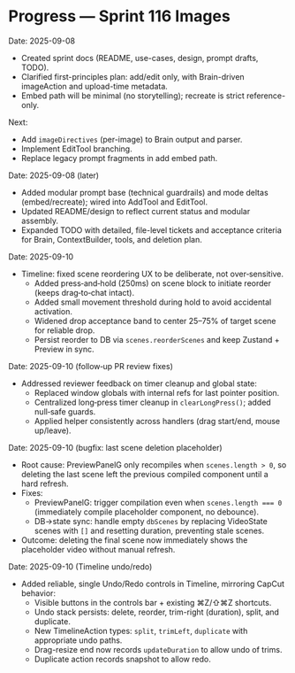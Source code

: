 # Progress — Sprint 116 Images

Date: 2025-09-08
- Created sprint docs (README, use-cases, design, prompt drafts, TODO).
- Clarified first-principles plan: add/edit only, with Brain-driven imageAction and upload-time metadata.
- Embed path will be minimal (no storytelling); recreate is strict reference-only.

Next:
- Add `imageDirectives` (per-image) to Brain output and parser.
- Implement EditTool branching.
- Replace legacy prompt fragments in add embed path.

Date: 2025-09-08 (later)
- Added modular prompt base (technical guardrails) and mode deltas (embed/recreate); wired into AddTool and EditTool.
- Updated README/design to reflect current status and modular assembly.
- Expanded TODO with detailed, file-level tickets and acceptance criteria for Brain, ContextBuilder, tools, and deletion plan.

Date: 2025-09-10
- Timeline: fixed scene reordering UX to be deliberate, not over‑sensitive.
  - Added press‑and‑hold (250ms) on scene block to initiate reorder (keeps drag‑to‑chat intact).
  - Added small movement threshold during hold to avoid accidental activation.
  - Widened drop acceptance band to center 25–75% of target scene for reliable drop.
  - Persist reorder to DB via `scenes.reorderScenes` and keep Zustand + Preview in sync.

Date: 2025-09-10 (follow‑up PR review fixes)
- Addressed reviewer feedback on timer cleanup and global state:
  - Replaced window globals with internal refs for last pointer position.
  - Centralized long‑press timer cleanup in `clearLongPress()`; added null‑safe guards.
  - Applied helper consistently across handlers (drag start/end, mouse up/leave).

Date: 2025-09-10 (bugfix: last scene deletion placeholder)
- Root cause: PreviewPanelG only recompiles when `scenes.length > 0`, so deleting the last scene left the previous compiled component until a hard refresh.
- Fixes:
  - PreviewPanelG: trigger compilation even when `scenes.length === 0` (immediately compile placeholder component, no debounce).
  - DB→state sync: handle empty `dbScenes` by replacing VideoState scenes with `[]` and resetting duration, preventing stale scenes.
- Outcome: deleting the final scene now immediately shows the placeholder video without manual refresh.

Date: 2025-09-10 (Timeline undo/redo)
- Added reliable, single Undo/Redo controls in Timeline, mirroring CapCut behavior:
  - Visible buttons in the controls bar + existing ⌘Z/⇧⌘Z shortcuts.
  - Undo stack persists: delete, reorder, trim-right (duration), split, and duplicate.
  - New TimelineAction types: `split`, `trimLeft`, `duplicate` with appropriate undo paths.
  - Drag-resize end now records `updateDuration` to allow undo of trims.
  - Duplicate action records snapshot to allow redo.
